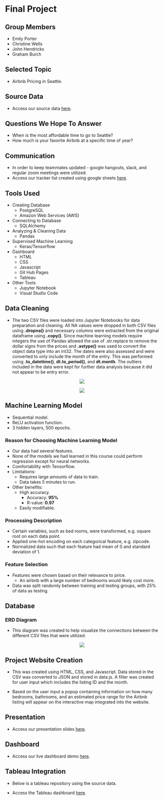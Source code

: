 # Final Project

## Group Members
* Emily Porter
* Christine Wells
* John Hendricks
* Graham Burch

## Selected Topic
* Airbnb Pricing in Seattle.

## Source Data
* Access our source data <a href="https://www.kaggle.com/datasets/airbnb/seattle" target="_blank">here</a>.

## Questions We Hope To Answer
* When is the most affordable time to go to Seattle?
* How much is your favorite Airbnb at a specific time of year?

## Communication
* In order to keep teammates updated - google hangouts, slack, and regular zoom meetings were utilized.
* Access our tracker list created using google sheets <a href="https://docs.google.com/spreadsheets/d/1tLIKKyJ99hu_YNYIIDx7AmVLVdwfLJwwXPZTy9znj38/edit?usp=sharing" target="_blank">here</a>.

## Tools Used
* Creating Database
    * PostgreSQL
    * Amazon Web Services (AWS)
* Connecting to Database
    * SQLAlchemy
* Analyzing & Cleaning Data
    * Pandas
* Supervised Machine Learning
    * Keras/Tensorflow
* Dashboard
    * HTML
    * CSS
    * Javascript
    * Git Hub Pages
    * Tableau
* Other Tools
    * Jupyter Notebook
    * Visual Studio Code

## Data Cleaning
* The two CSV files were loaded into Jupyter Notebooks for data preparation and cleaning. All NA values were dropped in both CSV files using **.dropna()** and necessary columns were extracted from the original dataframe using **.copy()**. Since machine learning models require integers the use of Pandas allowed the use of .str.replace to remove the dollar signs from the prices and **.astype()** was used to convert the object data type into an int32. The dates were also assessed and were converted to only include the month of the entry. This was performed using **.to_datetime()**, **dt.to_period()**, and **dt.month**. The outliers included in the data were kept for further data analysis because it did not appear to be entry error.

<p align="center">
  <img 
    src=Resources/images/data_cleaning_1.png
  >
</p>

<p align="center">
  <img 
    src=Resources/images/data_cleaning_2.png
  >
</p>

## Machine Learning Model
* Sequential model.
* ReLU activation function.
* 3 hidden layers, 500 epochs.

### Reason for Choosing Machine Learning Model
* Our data had several features.
* None of the models we had learned in this course could perform regression except for neural networks.
* Comfortability with Tensorflow.
* Limitations: 
  * Requires large amounts of data to train.
  * Data takes 5 minutes to run.
* Other benefits: 
  * High accuracy.
    * Accuracy: **95%**
    * R-value: **0.97**
  * Easily modifiable.

### Processing Description
* Certain variables, such as bed rooms, were transformed, e.g. square root on each data point.
* Applied one-hot encoding on each categorical feature, e.g. zipcode.
* Normalized data such that each feature had mean of 0 and standard deviation of 1.

### Feature Selection
* Features were chosen based on their relevance to price.
  * An airbnb with a large number of bedrooms would likely cost more.
* Data was split randomly between training and testing groups, with 25% of data as testing.

## Database

### ERD Diagram
* This diagram was created to help visualize the connections between the different CSV files that were utilized.

<p align="center">
  <img 
    src=Resources/images/ERD_2_clean.png
  >
</p>

## Project Website Creation
* This was created using HTML, CSS, and Javascript. Data stored in the CSV was converted to JSON and stored in data.js. A filter was created for user input which includes the listing ID and the month.

* Based on the user input a popup containing information on how many bedrooms, bathrooms, and an estimated price range for the Airbnb listing will appear on the interactive map integrated into the website. 

## Presentation
* Access our presentation slides <a href="https://docs.google.com/presentation/d/1icmLt7eO1Spff29124g_vV3Oj6s1S81FOCbXvFXCNaw/edit?usp=sharing" target="_blank">here</a>.

## Dashboard
* Access our live dashboard demo <a href="https://vimeo.com/766128686" target="_blank">here</a>.


## Tableau Integration
* Below is a tableau repository using the source data.

* Access the Tableau dashboard <a href="https://github.com/emilyporter920/airbnb_home_listings" target="_blank">here</a>.
